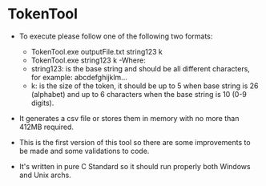 # TokenTool
- To execute please follow one of the following two formats:
  - TokenTool.exe outputFile.txt string123 k
  - TokenTool.exe string123 k
-Where:
  - string123: is the base string and should be all different characters, for example: abcdefghijklm...
  - k: is the size of the token, it should be up to 5 when base string is 26 (alphabet) and up to 6 characters when the base string is 10 (0-9 digits).
  
- It generates a csv file or stores them in memory with no more than 412MB required.
- This is the first version of this tool so there are some improvements to be made and some validations to code.
- It's written in pure C Standard so it should run properly both Windows and Unix archs.
